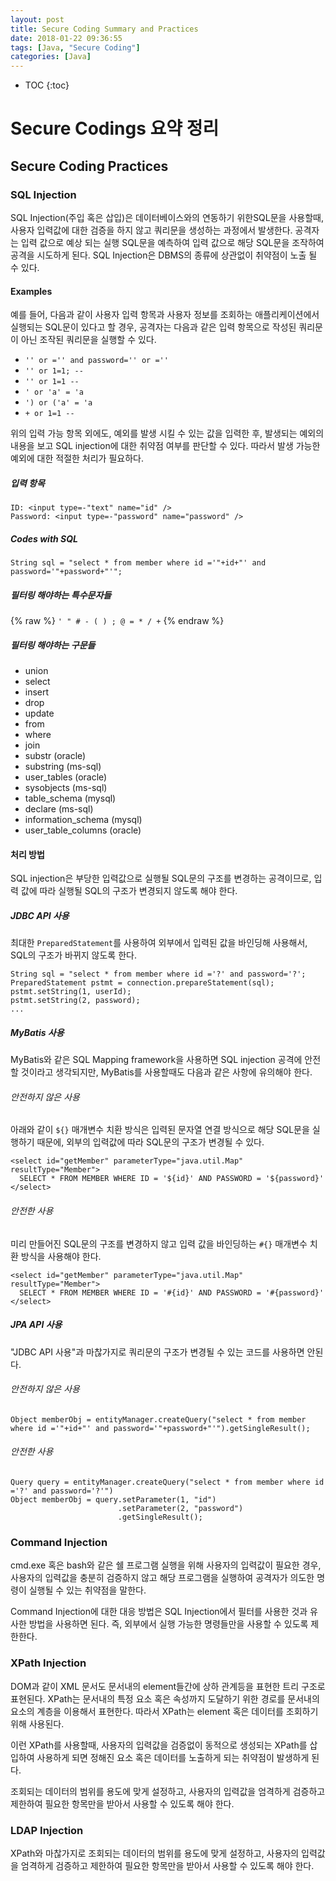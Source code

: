 ```yaml
---
layout: post
title: Secure Coding Summary and Practices
date: 2018-01-22 09:36:55
tags: [Java, "Secure Coding"]
categories: [Java]
---
```

* TOC
{:toc}

# Secure Codings 요약 정리
## Secure Coding Practices
### SQL Injection
SQL Injection(주입 혹은 삽입)은 데이터베이스와의 연동하기 위한SQL문을 사용할때, 사용자 입력값에 대한 검증을 하지 않고 쿼리문을 생성하는 과정에서 발생한다.
공격자는 입력 값으로 예상 되는 실행 SQL문을 예측하여 입력 값으로 해당 SQL문을 조작하여 공격을 시도하게 된다. SQL Injection은 DBMS의 종류에 상관없이 취약점이 노출 될 수 있다.

#### Examples
예를 들어, 다음과 같이 사용자 입력 항목과 사용자 정보를 조회하는 애플리케이션에서 실행되는 SQL문이 있다고 할 경우, 공격자는 다음과 같은 입력 항목으로 작성된 쿼리문이 아닌 조작된 쿼리문을 실행할 수 있다.

* ``` '' or ='' and password='' or ='' ```
* ``` '' or 1=1; -- ```
* ``` '' or 1=1 -- ```
* ``` ' or 'a' = 'a ```
* ``` ') or ('a' = 'a ```
* ``` + or 1=1 -- ```

위의 입력 가능 항목 외에도, 예외를 발생 시킬 수 있는 값을 입력한 후, 발생되는 예외의 내용을 보고 SQL injection에 대한 취약점 여부를 판단할 수 있다. 따라서 발생 가능한 예외에 대한 적절한 처리가 필요하다.

##### 입력 항목

```
ID: <input type=-"text" name="id" />
Password: <input type=-"password" name="password" />
```

##### Codes with SQL

```
String sql = "select * from member where id ='"+id+"' and password='"+password+"'";
```

##### 필터링 해야하는 특수문자들
{% raw %}
``` ' " # - ( ) ; @ = * / + ```
{% endraw %}

##### 필터링 해야하는 구문들

* union
* select
* insert
* drop
* update
* from
* where
* join
* substr (oracle)
* substring (ms-sql)
* user_tables (oracle)
* sysobjects (ms-sql)
* table_schema (mysql)
* declare (ms-sql)
* information_schema (mysql)
* user_table_columns (oracle)

#### 처리 방법
SQL injection은 부당한 입력값으로 실행될 SQL문의 구조를 변경하는 공격이므로, 입력 값에 따라 실행될 SQL의 구조가 변경되지 않도록 해야 한다.

##### JDBC API 사용
최대한 ```PreparedStatement```를 사용하여 외부에서 입력된 값을 바인딩해 사용해서, SQL의 구조가 바뀌지 않도록 한다.

```
String sql = "select * from member where id ='?' and password='?';
PreparedStatement pstmt = connection.prepareStatement(sql);
pstmt.setString(1, userId);
pstmt.setString(2, password);
...
```
##### MyBatis 사용
MyBatis와 같은 SQL Mapping framework을 사용하면 SQL injection 공격에 안전할 것이라고 생각되지만, MyBatis를 사용할때도 다음과 같은 사항에 유의해야 한다.

###### 안전하지 않은 사용
아래와 같이 ```${}``` 매개변수 치환 방식은 입력된 문자열 연결 방식으로 해당 SQL문을 실행하기 때문에, 외부의 입력값에 따라 SQL문의 구조가 변경될 수 있다.

```
<select id="getMember" parameterType="java.util.Map" resultType="Member">
  SELECT * FROM MEMBER WHERE ID = '${id}' AND PASSWORD = '${password}'
</select>
```
###### 안전한 사용
미리 만들어진 SQL문의 구조를 변경하지 않고 입력 값을 바인딩하는 ```#{}``` 매개변수 치환 방식을 사용해야 한다.
```
<select id="getMember" parameterType="java.util.Map" resultType="Member">
  SELECT * FROM MEMBER WHERE ID = '#{id}' AND PASSWORD = '#{password}'
</select>
```

##### JPA API 사용
"JDBC API 사용"과 마찮가지로 쿼리문의 구조가 변경될 수 있는 코드를 사용하면 안된다.

###### 안전하지 않은 사용

```
Object memberObj = entityManager.createQuery("select * from member where id ='"+id+"' and password='"+password+"'").getSingleResult();
```

###### 안전한 사용

```
Query query = entityManager.createQuery("select * from member where id ='?' and password='?'")
Object memberObj = query.setParameter(1, "id")
                        .setParameter(2, "password")
                        .getSingleResult();
```

### Command Injection
cmd.exe 혹은 bash와 같은 쉘 프로그램 실행을 위해 사용자의 입력값이 필요한 경우, 사용자의 입력값을 충분히 검증하지 않고 해당 프로그램을 실행하여 공격자가 의도한 명령이 실행될 수 있는 취약점을 말한다.

Command Injection에 대한 대응 방법은 SQL Injection에서 필터를 사용한 것과 유사한 방법을 사용하면 된다. 즉, 외부에서 실행 가능한 명령들만을 사용할 수 있도록 제한한다.


### XPath Injection
DOM과 같이 XML 문서도 문서내의 element들간에 상하 관계등을 표현한 트리 구조로 표현된다. XPath는 문서내의 특정 요소 혹은 속성까지 도달하기 위한 경로를 문서내의 요소의 계층을 이용해서 표현한다. 따라서 XPath는 element 혹은 데이터를 조회하기 위해 사용된다.

이런 XPath를 사용할때, 사용자의 입력값을 검증없이 동적으로 생성되는 XPath를 삽입하여 사용하게 되면 정해진 요소 혹은 데이터를 노출하게 되는 취약점이 발생하게 된다.

조회되는 데이터의 범위를 용도에 맞게 설정하고, 사용자의 입력값을 엄격하게 검증하고 제한하여 필요한 항목만을 받아서 사용할 수 있도록 해야 한다.

### LDAP Injection
XPath와 마찮가지로 조회되는 데이터의 범위를 용도에 맞게 설정하고, 사용자의 입력값을 엄격하게 검증하고 제한하여 필요한 항목만을 받아서 사용할 수 있도록 해야 한다. 
